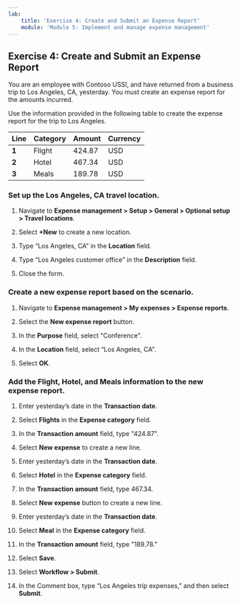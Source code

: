 ```yaml
---
lab:
    title: 'Exercise 4: Create and Submit an Expense Report'
    module: 'Module 5: Implement and manage expense management'
---
```


## Exercise 4: Create and Submit an Expense Report

You are an employee with Contoso USSI, and have returned from a business trip to Los Angeles, CA, yesterday. You must create an expense report for the amounts incurred.

Use the information provided in the following table to create the expense report for the trip to Los Angeles.

| **Line**| **Category**| **Amount**| **Currency** |
| - | - | - | - |
| **1**| Flight| 424.87| USD |
| **2**| Hotel| 467.34| USD |
| **3**| Meals| 189.78| USD |

### Set up the Los Angeles, CA travel location.

1. Navigate to **Expense management &gt; Setup &gt; General &gt; Optional setup &gt; Travel locations**.

2. Select **+New** to create a new location.

3. Type “Los Angeles, CA” in the **Location** field.

4. Type “Los Angeles customer office” in the **Description** field.

5. Close the form.

### Create a new expense report based on the scenario.

1. Navigate to **Expense management &gt; My expenses &gt; Expense reports**.

2. Select the **New expense report** button.

3. In the **Purpose** field, select "Conference".

4. In the **Location** field, select “Los Angeles, CA".

5. Select **OK**.

### Add the Flight, Hotel, and Meals information to the new expense report.

1. Enter yesterday’s date in the **Transaction date**.

2. Select **Flights** in the **Expense category** field.

3. In the **Transaction amount** field, type "424.87".

4. Select **New expense** to create a new line.

5. Enter yesterday’s date in the **Transaction date**.

6. Select **Hotel** in the **Expense category** field.

7. In the **Transaction amount** field, type 467.34.

8. Select **New expense** button to create a new line.

9. Enter yesterday’s date in the **Transaction date**.

10. Select **Meal** in the **Expense category** field.

11. In the **Transaction amount** field, type "189.78."

12. Select **Save**.

13. Select **Workflow &gt; Submit**.

14. In the Comment box, type “Los Angeles trip expenses,” and then select **Submit**.

 
